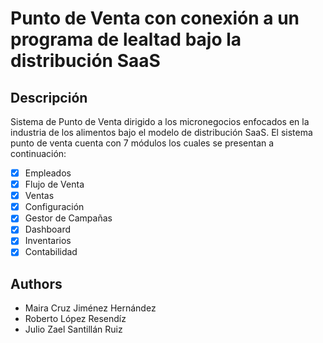 # Punto de Venta con conexión a un programa de lealtad bajo la distribución SaaS
## Descripción
Sistema de Punto de Venta dirigido a los micronegocios enfocados en la industria de los alimentos bajo el modelo de distribución SaaS. 
El sistema punto de venta cuenta con 7 módulos los cuales se presentan a continuación:
- [x] Empleados
- [x] Flujo de Venta
- [x] Ventas
- [x] Configuración
- [x] Gestor de Campañas
- [x] Dashboard
- [x] Inventarios
- [x] Contabilidad

## Authors
+ Maira Cruz Jiménez Hernández
+ Roberto López Resendíz
+ Julio Zael Santillán Ruiz




